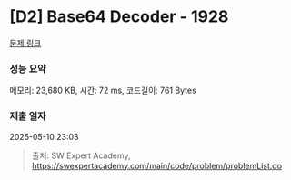 # [D2] Base64 Decoder - 1928 

[문제 링크](https://swexpertacademy.com/main/code/problem/problemDetail.do?contestProbId=AV5PR4DKAG0DFAUq) 

### 성능 요약

메모리: 23,680 KB, 시간: 72 ms, 코드길이: 761 Bytes

### 제출 일자

2025-05-10 23:03



> 출처: SW Expert Academy, https://swexpertacademy.com/main/code/problem/problemList.do